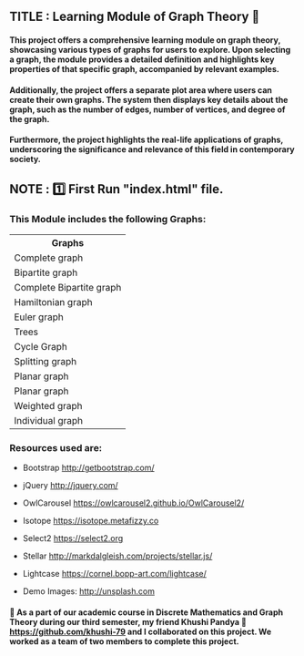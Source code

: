 
## TITLE : Learning Module of Graph Theory :page_with_curl:

#### This project offers a comprehensive learning module on graph theory, showcasing various types of graphs for users to explore. Upon selecting a graph, the module provides a detailed definition and highlights key properties of that specific graph, accompanied by relevant examples.

#### Additionally, the project offers a separate plot area where users can create their own graphs. The system then displays key details about the graph, such as the number of edges, number of vertices, and degree of the graph.

#### Furthermore, the project highlights the real-life applications of graphs, underscoring the significance and relevance of this field in contemporary society.

## NOTE : :one: First Run "index.html" file.

### This Module includes the following Graphs:
<table>
  <tr>
    <th>Graphs</th>
  </tr>
  <tr>
    <td>Complete graph</td>
  </tr>
  <tr>
    <td>Bipartite graph</td>
  </tr>
  <tr>
    <td>Complete Bipartite graph</td>
  </tr>
  <tr>
    <td>Hamiltonian graph</td>
  </tr>
  <tr>
    <td>Euler graph</td>
  </tr>
  <tr>
    <td>Trees</td>
  </tr>
  <tr>
    <td>Cycle Graph</td>
  </tr>
  <tr>
    <td>Splitting graph</td>
  </tr>
  <tr>
    <td>Planar graph</td>
  </tr>
  <tr>
    <td>Planar graph</td>
  </tr>
  <tr>
    <td>Weighted graph</td>
  </tr>
  <tr>
    <td>Individual graph</td>
  </tr>
  
</table>

### Resources used are:
- Bootstrap
http://getbootstrap.com/

- jQuery
http://jquery.com/

- OwlCarousel
https://owlcarousel2.github.io/OwlCarousel2/

- Isotope
https://isotope.metafizzy.co

- Select2
https://select2.org

- Stellar
http://markdalgleish.com/projects/stellar.js/

- Lightcase
https://cornel.bopp-art.com/lightcase/

- Demo Images:
http://unsplash.com

#### :large_blue_diamond: As a part of our academic course in Discrete Mathematics and Graph Theory during our third semester, my friend Khushi Pandya :link: https://github.com/khushi-79 and I collaborated on this project. We worked as a team of two members to complete this project.
